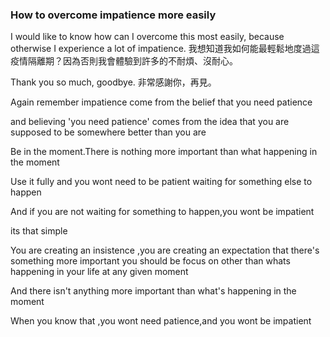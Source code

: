### How to overcome impatience more easily
I would like to know how can I overcome this most easily, because otherwise I experience a lot of impatience.
我想知道我如何能最輕鬆地度過這疫情隔離期？因為否則我會體驗到許多的不耐煩、沒耐心。

Thank you so much, goodbye.
非常感謝你，再見。

Again remember impatience come from the belief that you need patience

and believing 'you need patience' comes from the idea that you are supposed to be somewhere better than you are


Be in the moment.There is nothing more important than what happening in the moment

Use it fully and you wont need to be patient waiting for something else to happen

And if you are not waiting for something to happen,you wont be impatient

its that simple

You are creating an insistence ,you are creating an expectation that there's something more important you should be focus on other than whats happening in your life at any given moment

And there isn't anything more important than what's happening in the moment

When you know that ,you wont need patience,and you wont be impatient


